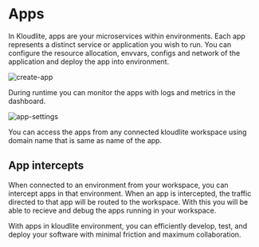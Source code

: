 # Apps

In Kloudlite, apps are your microservices within environments. Each app represents a distinct service or application you wish to run. You can configure the resource allocation, envvars, configs and network of the application and deploy the app into environment.

![create-app](/docs/environment/create-app.gif)

During runtime you can monitor the apps with logs and metrics in the dashboard.

![app-settings](/docs/environment/app-settings.gif)


You can access the apps from any connected kloudlite workspace using domain name that is same as name of the app.

<!-- image showing add getting accessed from workspace -->

## App intercepts
When connected to an environment from your workspace, you can intercept apps in that environment. When an app is intercepted, the traffic directed to that app will be routed to the workspace. With this you will be able to recieve and debug the apps running in your workspace.

With apps in kloudlite environment, you can efficiently develop, test, and deploy your software with minimal friction and maximum collaboration.

